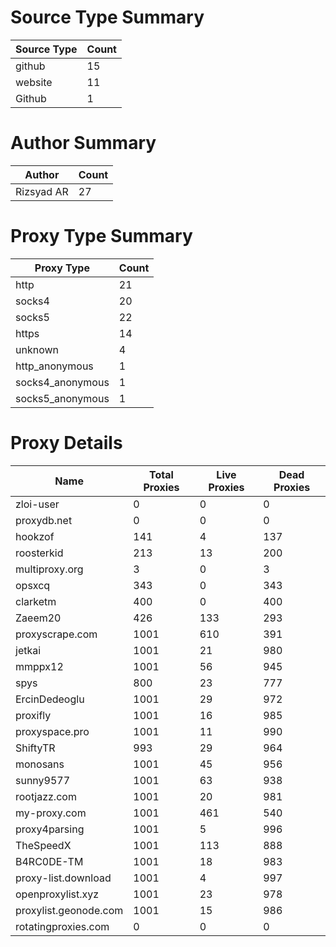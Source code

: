 # Source Type Summary

| Source Type | Count |
|-------------|-------|
| github | 15 |
| website | 11 |
| Github | 1 |


# Author Summary

| Author | Count |
|--------|-------|
| Rizsyad AR | 27 |


# Proxy Type Summary

| Proxy Type | Count |
|------------|-------|
| http | 21 |
| socks4 | 20 |
| socks5 | 22 |
| https | 14 |
| unknown | 4 |
| http_anonymous | 1 |
| socks4_anonymous | 1 |
| socks5_anonymous | 1 |


# Proxy Details

| Name | Total Proxies | Live Proxies | Dead Proxies |
|------|---------------|--------------|---------------|
| zloi-user | 0 | 0 | 0 |
| proxydb.net | 0 | 0 | 0 |
| hookzof | 141 | 4 | 137 |
| roosterkid | 213 | 13 | 200 |
| multiproxy.org | 3 | 0 | 3 |
| opsxcq | 343 | 0 | 343 |
| clarketm | 400 | 0 | 400 |
| Zaeem20 | 426 | 133 | 293 |
| proxyscrape.com | 1001 | 610 | 391 |
| jetkai | 1001 | 21 | 980 |
| mmppx12 | 1001 | 56 | 945 |
| spys | 800 | 23 | 777 |
| ErcinDedeoglu | 1001 | 29 | 972 |
| proxifly | 1001 | 16 | 985 |
| proxyspace.pro | 1001 | 11 | 990 |
| ShiftyTR | 993 | 29 | 964 |
| monosans | 1001 | 45 | 956 |
| sunny9577 | 1001 | 63 | 938 |
| rootjazz.com | 1001 | 20 | 981 |
| my-proxy.com | 1001 | 461 | 540 |
| proxy4parsing | 1001 | 5 | 996 |
| TheSpeedX | 1001 | 113 | 888 |
| B4RC0DE-TM | 1001 | 18 | 983 |
| proxy-list.download | 1001 | 4 | 997 |
| openproxylist.xyz | 1001 | 23 | 978 |
| proxylist.geonode.com | 1001 | 15 | 986 |
| rotatingproxies.com | 0 | 0 | 0 |
